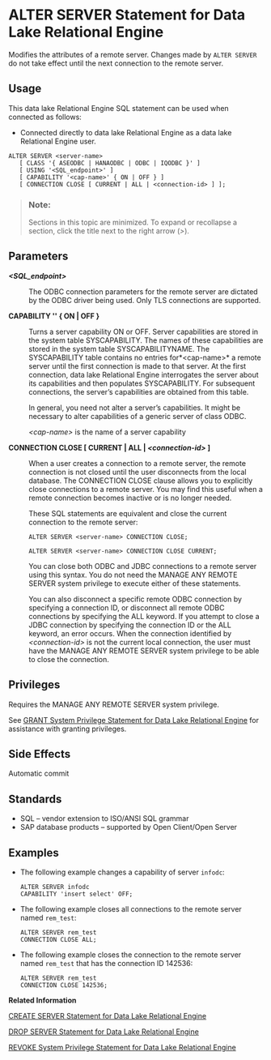 <!-- loioa613110184f210158bab9d8f4e953fe1 -->

# ALTER SERVER Statement for Data Lake Relational Engine

Modifies the attributes of a remote server. Changes made by `ALTER SERVER` do not take effect until the next connection to the remote server.



<a name="loioa613110184f210158bab9d8f4e953fe1__section_ovp_dvr_znb"/>

## Usage

This data lake Relational Engine SQL statement can be used when connected as follows:

-   Connected directly to data lake Relational Engine as a data lake Relational Engine user.



```
ALTER SERVER <server-name> 
   [ CLASS '{ ASEODBC | HANAODBC | ODBC | IQODBC }' ]
   [ USING '<SQL_endpoint>' ]
   [ CAPABILITY '<cap-name>' { ON | OFF } ]
   [ CONNECTION CLOSE [ CURRENT | ALL | <connection-id> ] ];
```



> ### Note:  
> Sections in this topic are minimized. To expand or recollapse a section, click the title next to the right arrow \(*\>*\).



<a name="loioa613110184f210158bab9d8f4e953fe1__alter_server_parm1"/>

## Parameters


<dl>
<dt><b>

*<SQL\_endpoint\>*

</b></dt>
<dd>

The ODBC connection parameters for the remote server are dictated by the ODBC driver being used. Only TLS connections are supported.



</dd><dt><b>

CAPABILITY '' \{ ON | OFF \}

</b></dt>
<dd>

Turns a server capability ON or OFF. Server capabilities are stored in the system table SYSCAPABILITY. The names of these capabilities are stored in the system table SYSCAPABILITYNAME. The SYSCAPABILITY table contains no entries for*<cap-name\>* a remote server until the first connection is made to that server. At the first connection, data lake Relational Engine interrogates the server about its capabilities and then populates SYSCAPABILITY. For subsequent connections, the server’s capabilities are obtained from this table.

In general, you need not alter a server’s capabilities. It might be necessary to alter capabilities of a generic server of class ODBC.

*<cap-name\>* is the name of a server capability



</dd><dt><b>

CONNECTION CLOSE \[ CURRENT | ALL | *<connection-id\>* \]

</b></dt>
<dd>

When a user creates a connection to a remote server, the remote connection is not closed until the user disconnects from the local database. The CONNECTION CLOSE clause allows you to explicitly close connections to a remote server. You may find this useful when a remote connection becomes inactive or is no longer needed.

These SQL statements are equivalent and close the current connection to the remote server:

```
ALTER SERVER <server-name> CONNECTION CLOSE;
```

```
ALTER SERVER <server-name> CONNECTION CLOSE CURRENT;
```

You can close both ODBC and JDBC connections to a remote server using this syntax. You do not need the MANAGE ANY REMOTE SERVER system privilege to execute either of these statements.

You can also disconnect a specific remote ODBC connection by specifying a connection ID, or disconnect all remote ODBC connections by specifying the ALL keyword. If you attempt to close a JDBC connection by specifying the connection ID or the ALL keyword, an error occurs. When the connection identified by *<connection-id\>* is not the current local connection, the user must have the MANAGE ANY REMOTE SERVER system privilege to be able to close the connection.



</dd>
</dl>



<a name="loioa613110184f210158bab9d8f4e953fe1__IQ_Permissions"/>

## Privileges

Requires the MANAGE ANY REMOTE SERVER system privilege.

See [GRANT System Privilege Statement for Data Lake Relational Engine](grant-system-privilege-statement-for-data-lake-relational-engine-a3dfcb0.md) for assistance with granting privileges.



<a name="loioa613110184f210158bab9d8f4e953fe1__alter_server_sideefects1"/>

## Side Effects

Automatic commit



<a name="loioa613110184f210158bab9d8f4e953fe1__alter_server_standards1"/>

## Standards

-   SQL – vendor extension to ISO/ANSI SQL grammar
-   SAP database products – supported by Open Client/Open Server



<a name="loioa613110184f210158bab9d8f4e953fe1__alter_server_examples1"/>

## Examples

-   The following example changes a capability of server `infodc`:

    ```
    ALTER SERVER infodc
    CAPABILITY 'insert select' OFF;
    ```

-   The following example closes all connections to the remote server named `rem_test`:

    ```
    ALTER SERVER rem_test
    CONNECTION CLOSE ALL;
    ```

-   The following example closes the connection to the remote server named `rem_test` that has the connection ID 142536:

    ```
    ALTER SERVER rem_test
    CONNECTION CLOSE 142536;
    ```


**Related Information**  


[CREATE SERVER Statement for Data Lake Relational Engine](create-server-statement-for-data-lake-relational-engine-a619187.md "Creates a remote server.")

[DROP SERVER Statement for Data Lake Relational Engine](drop-server-statement-for-data-lake-relational-engine-a61d0df.md "Drops a remote server from the data lake Relational Engine system tables.")

[REVOKE System Privilege Statement for Data Lake Relational Engine](revoke-system-privilege-statement-for-data-lake-relational-engine-a3eadda.md "Removes specific system privileges from specific users and the right to administer the privilege.")

